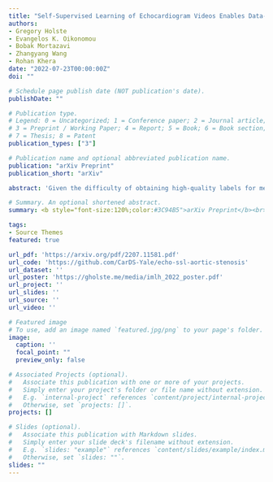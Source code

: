 ```yaml
---
title: "Self-Supervised Learning of Echocardiogram Videos Enables Data-Efficient Clinical Diagnosis"
authors:
- Gregory Holste
- Evangelos K. Oikonomou
- Bobak Mortazavi
- Zhangyang Wang
- Rohan Khera
date: "2022-07-23T00:00:00Z"
doi: ""

# Schedule page publish date (NOT publication's date).
publishDate: ""

# Publication type.
# Legend: 0 = Uncategorized; 1 = Conference paper; 2 = Journal article;
# 3 = Preprint / Working Paper; 4 = Report; 5 = Book; 6 = Book section;
# 7 = Thesis; 8 = Patent
publication_types: ["3"]

# Publication name and optional abbreviated publication name.
publication: "arXiv Preprint"
publication_short: "arXiv"

abstract: 'Given the difficulty of obtaining high-quality labels for medical image recognition tasks, there is a need for deep learning techniques that can be adequately fine-tuned on small labeled data sets. Recent advances in self-supervised learning techniques have shown that such an in-domain representation learning approach can provide a strong initialization for supervised fine-tuning, proving much more data-efficient than standard transfer learning from a supervised pretraining task. However, these applications are not adapted to applications to medical diagnostics captured in a video format. With this progress in mind, we developed a self-supervised learning approach catered to echocardiogram videos with the goal of learning strong representations for downstream fine-tuning on the task of diagnosing aortic stenosis (AS), a common and dangerous disease of the aortic valve. When fine-tuned on 1% of the training data, our best self-supervised learning model achieves 0.818 AUC (95% CI: 0.794, 0.840), while the standard transfer learning approach reaches 0.644 AUC (95% CI: 0.610, 0.677). We also find that our self-supervised model attends more closely to the aortic valve when predicting severe AS as demonstrated by saliency map visualizations.'

# Summary. An optional shortened abstract.
summary: <b style="font-size:120%;color:#3C94B5">arXiv Preprint</b><br> Self-supervised learning method for echocardiogram videos drives label-efficient fine-tuning on aortic stenosis classification. <b>Presented at <a href="https://sites.google.com/view/imlh2022/home">IMLH 2022</a>, an ICML workshop.</b>

tags:
- Source Themes
featured: true

url_pdf: 'https://arxiv.org/pdf/2207.11581.pdf'
url_code: 'https://github.com/CarDS-Yale/echo-ssl-aortic-stenosis'
url_dataset: ''
url_poster: 'https://gholste.me/media/imlh_2022_poster.pdf'
url_project: ''
url_slides: ''
url_source: ''
url_video: ''

# Featured image
# To use, add an image named `featured.jpg/png` to your page's folder.
image:
  caption: ''
  focal_point: ""
  preview_only: false

# Associated Projects (optional).
#   Associate this publication with one or more of your projects.
#   Simply enter your project's folder or file name without extension.
#   E.g. `internal-project` references `content/project/internal-project/index.md`.
#   Otherwise, set `projects: []`.
projects: []

# Slides (optional).
#   Associate this publication with Markdown slides.
#   Simply enter your slide deck's filename without extension.
#   E.g. `slides: "example"` references `content/slides/example/index.md`.
#   Otherwise, set `slides: ""`.
slides: ""
---
```

